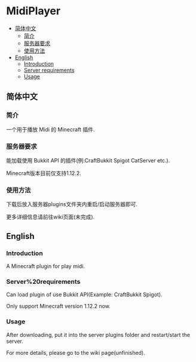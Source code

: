 # MidiPlayer
- [简体中文](#简体中文)
    - [简介](#简介)
    - [服务器要求](#服务器要求)
    - [使用方法](#使用方法)
- [English](#English)
    - [Introduction](#Introduction)
    - [Server requirements](#Server%20requirements)
    - [Usage](#Usage)

## 简体中文

### 简介

一个用于播放 Midi 的 Minecraft 插件.

### 服务器要求

能加载使用 Bukkit API 的插件(例:CraftBukkit Spigot CatServer etc.).

Minecraft版本目前仅支持1.12.2.

### 使用方法

下载后放入服务器plugins文件夹内重启/启动服务器即可.

更多详细信息请前往wiki页面(未完成).

## English

### Introduction

A Minecraft plugin for play midi.

### Server%20requirements

Can load plugin of use Bukkit API(Example: CraftBukkit Spigot).

Only support Minecraft version 1.12.2 now.

### Usage

After downloading, put it into the server plugins folder and restart/start the server.

For more details, please go to the wiki page(unfinished).


